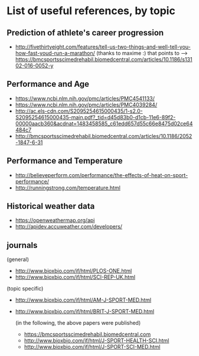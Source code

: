 # List of useful references, by topic



## Prediction of athlete's career progression 

* http://fivethirtyeight.com/features/tell-us-two-things-and-well-tell-you-how-fast-youd-run-a-marathon/ 
(thanks to maxime :) that points to --> https://bmcsportsscimedrehabil.biomedcentral.com/articles/10.1186/s13102-016-0052-y


## Performance and Age

* https://www.ncbi.nlm.nih.gov/pmc/articles/PMC4541133/
* https://www.ncbi.nlm.nih.gov/pmc/articles/PMC4039284/
* http://ac.els-cdn.com/S2095254615000435/1-s2.0-S2095254615000435-main.pdf?_tid=d45d83b0-d1cb-11e6-89f2-00000aacb360&acdnat=1483458585_c61edd657d55c66e8475d02ce64484c7
* http://bmcsportsscimedrehabil.biomedcentral.com/articles/10.1186/2052-1847-6-31

## Performance and Temperature

* http://believeperform.com/performance/the-effects-of-heat-on-sport-performance/
* http://runningstrong.com/temperature.html 

## Historical weather data 

* https://openweathermap.org/api
* http://apidev.accuweather.com/developers/ 


## journals 

(general)
* http://www.bioxbio.com/if/html/PLOS-ONE.html
* http://www.bioxbio.com/if/html/SCI-REP-UK.html

(topic specific)
* http://www.bioxbio.com/if/html/AM-J-SPORT-MED.html
* http://www.bioxbio.com/if/html/BRIT-J-SPORT-MED.html

  (in the following, the above papers were published)
  * https://bmcsportsscimedrehabil.biomedcentral.com
  * http://www.bioxbio.com/if/html/J-SPORT-HEALTH-SCI.html
  * http://www.bioxbio.com/if/html/J-SPORT-SCI-MED.html

